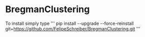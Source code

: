 # BregmanClustering
To install simply type
'''
pip install --upgrade --force-reinstall git+https://github.com/FelipeSchreiber/BregmanClustering.git
'''
